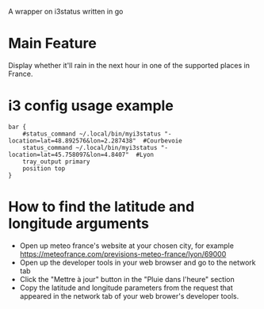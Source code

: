A wrapper on i3status written in go


Main Feature
============

Display whether it'll rain in the next hour in one of the supported places in
France.

i3 config usage example
=======================
```
bar {
	#status_command ~/.local/bin/myi3status "-location=lat=48.892576&lon=2.287438"  #Courbevoie
	status_command ~/.local/bin/myi3status "-location=lat=45.758097&lon=4.8407"  #Lyon
	tray_output primary
	position top
}
```

How to find the latitude and longitude arguments
================================================

- Open up meteo france's website at your chosen city, for example https://meteofrance.com/previsions-meteo-france/lyon/69000
- Open up the developer tools in your web browser and go to the network tab
- Click the "Mettre à jour" button in the "Pluie dans l'heure" section
- Copy the latitude and longitude parameters from the request that appeared in the network tab of your web brower's developer tools.
